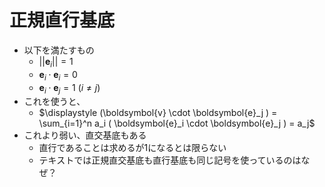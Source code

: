 # 正規直行基底

- 以下を満たすもの
  - $||\boldsymbol{e}_i|| = 1$
  - $\boldsymbol{e}_i \cdot \boldsymbol{e}_i = 0$
  - $\boldsymbol{e}_i \cdot \boldsymbol{e}_j = 1\ (i \neq j)$
- これを使うと、
  - $\displaystyle (\boldsymbol{v} \cdot \boldsymbol{e}_j ) = \sum_{i=1}^n a_i ( \boldsymbol{e}_i \cdot \boldsymbol{e}_j ) = a_j$
- これより弱い、直交基底もある
  - 直行であることは求めるが1になるとは限らない
  - テキストでは正規直交基底も直行基底も同じ記号を使っているのはなぜ？
